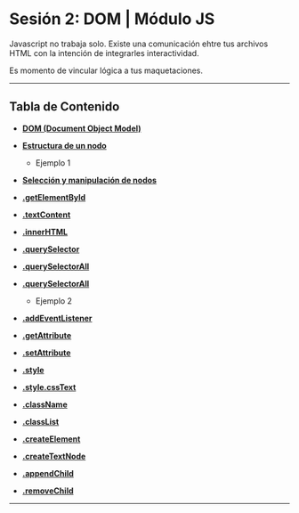 # Sesión 2: DOM | Módulo JS

Javascript no trabaja solo. Existe una comunicación ehtre tus archivos HTML con la intención de integrarles interactividad.

Es momento de vincular lógica a tus maquetaciones.

***

## Tabla de Contenido
  
  - **[DOM (Document Object Model)](#)**
    
  - **[Estructura de un nodo](#)**
    - Ejemplo 1
    
  - **[Selección y manipulación de nodos](#)**  

  - **[.getElementById](#)**
  
  - **[.textContent](#)**
  
  - **[.innerHTML](#)**

  - **[.querySelector](#)**

  - **[.querySelectorAll](#)**   
   
  - **[.querySelectorAll](#)**
    - Ejemplo 2
   
  - **[.addEventListener](#)**
   
  - **[.getAttribute](#)** 

  - **[.setAttribute](#)**   

  - **[.style](#)**   

  - **[.style.cssText](#)**   
    
  - **[.className](#)**    

  - **[.classList](#)**    

  - **[.createElement](#)**

  - **[.createTextNode](#)**

  - **[.appendChild](#)**
    
  - **[.removeChild](#)**  
      
***

##